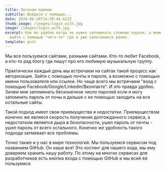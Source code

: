 ```yaml
---
title: Логином единым
subtitle: Войдите с помощью...
date: 2020-06-28T14:59:44.612Z
thumb_image: /images/login_with.jpg
image: /images/login_with.jpg
excerpt: Как же удобно когда не нужно запоминать сложные пароли, а можно просто
  войти с помощью "чего-то" где я уже залогинился ранее.
template: post
---
```

Мы все пользуемся сайтами, разными сайтами. Кто-то любит Facebook, а кто-то рад блогу где пишут про его любимую музыкальную группу.

Практически каждый день мы встречаем на сайтах такой процесс как авторизация. Зайти с помощью почты и пароля, а возможно с помощью имени пользователя или ссылки. Но чаще всего мы встречаем "вход с помощью Facebook/Google/Linkedin/Вконтакте". И это правда удобно. Зачем мне запоминать бесконечное число паролей если я могу запомнить пароль от почы и дальше с ее помощью заходить на все остальные сайты.


Такой подход имеет свои приемущества и недостатки. Приемуществом конечно же являеся скорость получения долгожданного сервиса, а недостатком является дыра в безопасности, ушел пароль от почты - ушел пароль от всего остального. Конечно же удобность такого подхода затмевает все проблемы.


Точно также и у нас в мире технологий. Мы пользуемся сервисом под названием GitHub. Он наше все! Это хостинг для нашего кода, мы ему доверяем хранить нашу работу. По этому на многих сервисах для разработчиков есть кнопка входа с помощью GitHub и мы всей ей пользуемся.